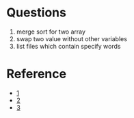 Questions 
=========

1. merge sort for two array 
2. swap two value without other variables
3. list files which contain specify words

Reference 
=========
* [1](http://blog.csdn.net/ithomer/article/details/5703175)
* [2](http://blog.csdn.net/hackbuteer1/article/details/7348968)
* [3](http://apprentice89.com/job_2013/)
